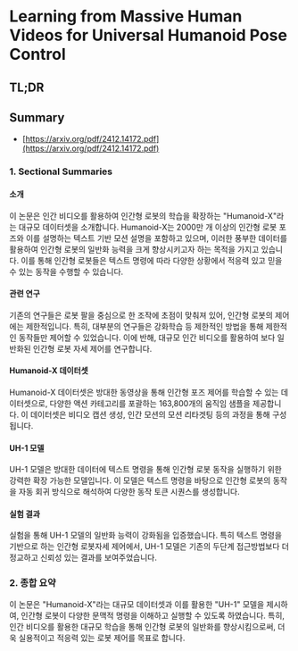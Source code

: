 # Learning from Massive Human Videos for Universal Humanoid Pose Control
## TL;DR
## Summary
- [https://arxiv.org/pdf/2412.14172.pdf](https://arxiv.org/pdf/2412.14172.pdf)

### 1. Sectional Summaries

#### 소개
이 논문은 인간 비디오를 활용하여 인간형 로봇의 학습을 확장하는 "Humanoid-X"라는 대규모 데이터셋을 소개합니다. Humanoid-X는 2000만 개 이상의 인간형 로봇 포즈와 이를 설명하는 텍스트 기반 모션 설명을 포함하고 있으며, 이러한 풍부한 데이터를 활용하여 인간형 로봇의 일반화 능력을 크게 향상시키고자 하는 목적을 가지고 있습니다. 이를 통해 인간형 로봇들은 텍스트 명령에 따라 다양한 상황에서 적응력 있고 믿을 수 있는 동작을 수행할 수 있습니다.

#### 관련 연구
기존의 연구들은 로봇 팔을 중심으로 한 조작에 초점이 맞춰져 있어, 인간형 로봇의 제어에는 제한적입니다. 특히, 대부분의 연구들은 강화학습 등 제한적인 방법을 통해 제한적인 동작들만 제어할 수 있었습니다. 이에 반해, 대규모 인간 비디오를 활용하여 보다 일반화된 인간형 로봇 자세 제어를 연구합니다.

#### Humanoid-X 데이터셋
Humanoid-X 데이터셋은 방대한 동영상을 통해 인간형 포즈 제어를 학습할 수 있는 데이터셋으로, 다양한 액션 카테고리를 포괄하는 163,800개의 움직임 샘플을 제공합니다. 이 데이터셋은 비디오 캡션 생성, 인간 모션의 모션 리타겟팅 등의 과정을 통해 구성됩니다.

#### UH-1 모델
UH-1 모델은 방대한 데이터에 텍스트 명령을 통해 인간형 로봇 동작을 실행하기 위한 강력한 확장 가능한 모델입니다. 이 모델은 텍스트 명령을 바탕으로 인간형 로봇의 동작을 자동 회귀 방식으로 해석하여 다양한 동작 토큰 시퀀스를 생성합니다.

#### 실험 결과
실험을 통해 UH-1 모델의 일반화 능력이 강화됨을 입증했습니다. 특히 텍스트 명령을 기반으로 하는 인간형 로봇자세 제어에서, UH-1 모델은 기존의 두단계 접근방법보다 더 정교하고 신뢰성 있는 결과를 보여주었습니다.

### 2. 종합 요약
이 논문은 "Humanoid-X"라는 대규모 데이터셋과 이를 활용한 "UH-1" 모델을 제시하여, 인간형 로봇이 다양한 문맥적 명령을 이해하고 실행할 수 있도록 하였습니다. 특히, 인간 비디오를 활용한 대규모 학습을 통해 인간형 로봇의 일반화를 향상시킴으로써, 더욱 실용적이고 적응력 있는 로봇 제어를 목표로 합니다.